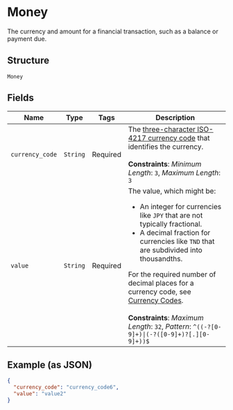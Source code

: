 
# Money

The currency and amount for a financial transaction, such as a balance or payment due.

## Structure

`Money`

## Fields

| Name | Type | Tags | Description |
|  --- | --- | --- | --- |
| `currency_code` | `String` | Required | The [three-character ISO-4217 currency code](/api/rest/reference/currency-codes/) that identifies the currency.<br><br>**Constraints**: *Minimum Length*: `3`, *Maximum Length*: `3` |
| `value` | `String` | Required | The value, which might be:<ul><li>An integer for currencies like `JPY` that are not typically fractional.</li><li>A decimal fraction for currencies like `TND` that are subdivided into thousandths.</li></ul>For the required number of decimal places for a currency code, see [Currency Codes](/api/rest/reference/currency-codes/).<br><br>**Constraints**: *Maximum Length*: `32`, *Pattern*: `^((-?[0-9]+)\|(-?([0-9]+)?[.][0-9]+))$` |

## Example (as JSON)

```json
{
  "currency_code": "currency_code6",
  "value": "value2"
}
```

